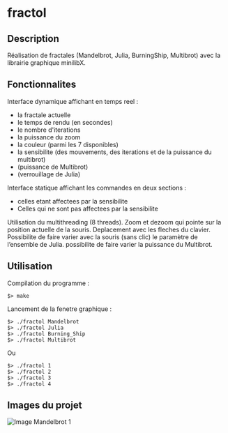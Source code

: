 # fractol

## Description

Réalisation de fractales (Mandelbrot, Julia, BurningShip, Multibrot) avec la librairie graphique minilibX.

## Fonctionnalites

Interface dynamique affichant en temps reel :
 - la fractale actuelle
 - le temps de rendu (en secondes)
 - le nombre d'iterations
 - la puissance du zoom
 - la couleur (parmi les 7 disponibles)
 - la sensibilite (des mouvements, des iterations et de la puissance du multibrot)
 - (puissance de Multibrot)
 - (verrouillage de Julia)

Interface statique affichant les commandes en deux sections :
 - celles etant affectees par la sensibilite
 - Celles qui ne sont pas affectees par la sensibilite

Utilisation du multithreading (8 threads).
Zoom et dezoom qui pointe sur la position actuelle de la souris.
Deplacement avec les fleches du clavier.
Possibilite de faire varier avec la souris (sans clic) le paramètre de l’ensemble de Julia.
possibilite de faire varier la puissance du Multibrot.

## Utilisation

Compilation du programme :

```
$> make
```

Lancement de la fenetre graphique :

```
$> ./fractol Mandelbrot
$> ./fractol Julia
$> ./fractol Burning_Ship
$> ./fractol Multibrot
```

Ou

```
$> ./fractol 1
$> ./fractol 2
$> ./fractol 3
$> ./fractol 4
```

## Images du projet

![Image Mandelbrot 1](https://raw.githubusercontent.com/Rorothejedi/fractol/master/img_project/img_mandel.tiff)
